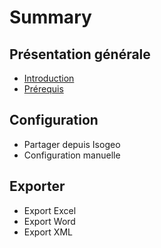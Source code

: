 # Summary

## Présentation générale

* [Introduction](README.md)
* [Prérequis](chapter1.md)

## Configuration

* Partager depuis Isogeo
* Configuration manuelle

## Exporter

* Export Excel
* Export Word
* Export XML

